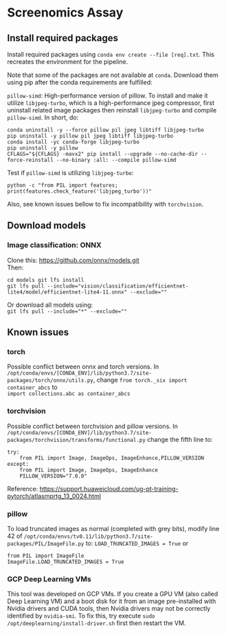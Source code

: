 # Screenomics Assay

## Install required packages
Install required packages using `conda env create --file [req].txt`. This recreates the environment for the pipeline. 

Note that some of the packages are not available at `conda`. Download them using pip after the conda requirements are fulfilled:

`pillow-simd`: High-performance version of pillow. To install and make it utilize `libjpeg-turbo`, which is a high-performance jpeg compressor, first uninstall related image packages then reinstall `libjpeg-turbo` and compile `pillow-simd`. In short, do:
```
conda uninstall -y --force pillow pil jpeg libtiff libjpeg-turbo
pip uninstall -y pillow pil jpeg libtiff libjpeg-turbo
conda install -yc conda-forge libjpeg-turbo
pip uninstall -y pillow
CFLAGS="${CFLAGS} -mavx2" pip install --upgrade --no-cache-dir --force-reinstall --no-binary :all: --compile pillow-simd
```
Test if `pillow-simd` is utilizing `libjpeg-turbo`:
```
python -c "from PIL import features; print(features.check_feature('libjpeg_turbo'))"
```
<!-- Reference:https://fastai1.fast.ai/performance.html#pillow-simd -->

Also, see known issues bellow to fix incompatibility with `torchvision`. 

## Download models
### Image classification: ONNX
Clone this: https://github.com/onnx/models.git  
Then:
```
cd models git lfs install
git lfs pull --include="vision/classification/efficientnet-lite4/model/efficientnet-lite4-11.onnx" --exclude=""
```
Or download all models using:  
`git lfs pull --include="*" --exclude=""`  


## Known issues
### torch
Possible conflict between onnx and torch versions.
In `/opt/conda/envs/[CONDA_ENV]/lib/python3.7/site-packages/torch/onnx/utils.py`, change 
`from torch._six import container_abcs` to  
`import collections.abc as container_abcs`

### torchvision
Possible conflict between torchvision and pillow versions.
In `/opt/conda/envs/[CONDA_ENV]/lib/python3.7/site-packages/torchvision/transforms/functional.py` change the fifth line to:  
```
try:
    from PIL import Image, ImageOps, ImageEnhance,PILLOW_VERSION
except:
    from PIL import Image, ImageOps, ImageEnhance
    PILLOW_VERSION="7.0.0"
```
Reference: https://support.huaweicloud.com/ug-pt-training-pytorch/atlasmprtg_13_0024.html

### pillow
To load truncated images as normal (completed with grey bits), modify line 42 of `/opt/conda/envs/tv0.11/lib/python3.7/site-packages/PIL/ImageFile.py` to:
`LOAD_TRUNCATED_IMAGES = True`
or 
```
from PIL import ImageFile
ImageFile.LOAD_TRUNCATED_IMAGES = True
```

### GCP Deep Learning VMs
This tool was developed on GCP VMs. If you create a GPU VM (also called Deep Learning VM) and a boot disk for it from an image pre-installed with Nvidia drivers and CUDA tools, then Nvidia drivers may not be correctly identified by `nvidia-smi`. To fix this, try execute `sudo /opt/deeplearning/install-driver.sh` first then restart the VM.

